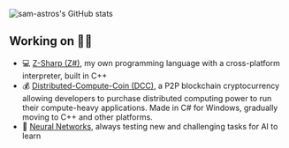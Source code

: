 
![sam-astros's GitHub stats](https://github-readme-stats.vercel.app/api?username=sam-astro&theme=github_dark)

## Working on 👩‍💻
* 💻 [Z-Sharp (Z#)](https://github.com/sam-astro/Z-Sharp), my own programming language with a cross-platform interpreter, built in C++
* 💰 [Distributed-Compute-Coin (DCC)](https://github.com/sam-astro/Distributed-Compute-Coin), a P2P blockchain cryptocurrency allowing developers to purchase distributed computing power to run their compute-heavy applications. Made in C# for Windows, gradually moving to C++ and other platforms.
* 🧠 [Neural Networks](https://github.com/sam-astro/NN-2), always testing new and challenging tasks for AI to learn
